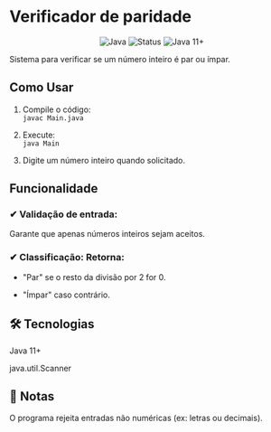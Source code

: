 # Verificador de paridade
<div align="center">
  <img src="https://img.shields.io/badge/Java-ED8B00?style=for-the-badge&logo=openjdk&logoColor=white" alt="Java"> 
  <img src="https://img.shields.io/badge/Status-Concluído-brightgreen" alt="Status"> 
  <img src="https://img.shields.io/badge/Java-11%2B-007396?logo=java" alt="Java 11+">
</div>

Sistema para verificar se um número inteiro é par ou ímpar.  

## Como Usar  
1. Compile o código:  
   ``
   javac Main.java
  ``

2. Execute:   
  ``
java Main
  ``
  
3. Digite um número inteiro quando solicitado.

## Funcionalidade
### ✔ Validação de entrada: 
Garante que apenas números inteiros sejam aceitos.
### ✔ Classificação: Retorna:
- "Par" se o resto da divisão por 2 for 0.

- "Ímpar" caso contrário.

## 🛠️ Tecnologias
Java 11+

java.util.Scanner

## 📝 Notas
O programa rejeita entradas não numéricas (ex: letras ou decimais).
